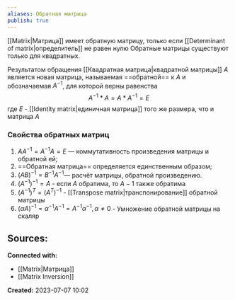 ```yaml
---
aliases: Обратная матрица
publish: true
---
```


[[Matrix|Матрица]] имеет обратную матрицу, только если [[Determinant of matrix|определитель]] не равен нулю
Обратные матрицы существуют только для квадратных.


Результатом обращения [[Квадратная матрица|квадратной матрицы]] $A$  является новая матрица, называемая ==обратной== к $A$ и обозначаемая $A^{-1}$, для которой верны равенства
$$A^{-1} * A = A * A^{-1} = E$$
где $E$ - [[Identity matrix|единичная матрица]] того же размера, что и матрица $A$


### Свойства обратных матриц
1.  $AA^{−1}=A^{−1}A=E$ — коммутативность произведения матрицы и обратной ей;
2.  ==Обратная матрица== определяется единственным образом;
3.  $(AB)^{−1}=B^{−1}A^{−1}$— расчёт матрицы, обратной произведению.
4. $(A^{−1})^{−1}=A$ - если $A$ обратима, то $A−1$ также обратима
5. $(A^{−1})^T=(A^T)^{−1}$ - [[Transpose matrix|транспонирование]] обратной матрицы
6. $(αA)^{−1}=α^{−1}A^{−1}=A^{−1}α^{−1},α\ne 0$ -  Умножение обратной матрицы на скаляр



**Sources:**
- 


**Connected with:**
- [[Matrix|Матрица]]
- [[Matrix Inversion]]



**Created:** 2023-07-07 10:02